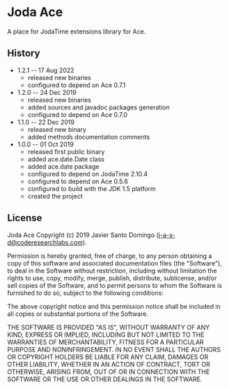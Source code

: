 # Joda Ace
A place for JodaTime extensions library for Ace.

## History

* 1.2.1 -- 17 Aug 2022
    + released new binaries
    + configured to depend on Ace 0.7.1
* 1.2.0 -- 24 Dec 2019
    + released new binaries
    + added sources and javadoc packages generation
    + configured to depend on Ace 0.7.0
* 1.1.0 -- 22 Dec 2019
    + released new binary
    + added methods documentation comments
* 1.0.0 -- 01 Oct 2019
    + released first public binary
    + added ace.date.Date class
    + added ace.date package
    + configured to depend on JodaTime 2.10.4
    + configured to depend on Ace 0.5.6
    + configured to build with the JDK 1.5 platform
    + created the project

## License

Joda Ace
Copyright (c) 2019 Javier Santo Domingo (j-a-s-d@coderesearchlabs.com).

Permission is hereby granted, free of charge, to any
person obtaining a copy of this software and associated
documentation files (the "Software"), to deal in the
Software without restriction, including without limitation
the rights to use, copy, modify, merge, publish,
distribute, sublicense, and/or sell copies of the
Software, and to permit persons to whom the Software is
furnished to do so, subject to the following conditions:

The above copyright notice and this permission notice
shall be included in all copies or substantial portions of
the Software.

THE SOFTWARE IS PROVIDED "AS IS", WITHOUT WARRANTY OF ANY
KIND, EXPRESS OR IMPLIED, INCLUDING BUT NOT LIMITED TO THE
WARRANTIES OF MERCHANTABILITY, FITNESS FOR A PARTICULAR
PURPOSE AND NONINFRINGEMENT. IN NO EVENT SHALL THE AUTHORS
OR COPYRIGHT HOLDERS BE LIABLE FOR ANY CLAIM, DAMAGES OR
OTHER LIABILITY, WHETHER IN AN ACTION OF CONTRACT, TORT OR
OTHERWISE, ARISING FROM, OUT OF OR IN CONNECTION WITH THE
SOFTWARE OR THE USE OR OTHER DEALINGS IN THE SOFTWARE.

